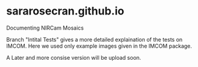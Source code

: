 # sararosecran.github.io
Documenting NIRCam Mosaics

Branch "Intital Tests" gives a more detailed explaination of the tests on IMCOM. Here we used only example images given in the IMCOM package. 

A Later and more consise version will be upload soon. 
